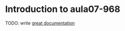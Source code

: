 # Introduction to aula07-968

TODO: write [great documentation](http://jacobian.org/writing/what-to-write/)

